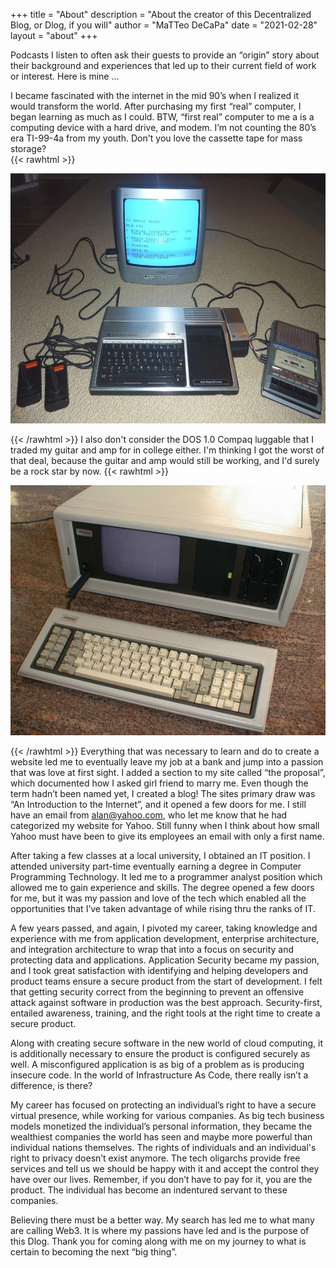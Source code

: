+++
title = "About"
description = "About the creator of this Decentralized Blog, or Dlog, if you will"
author = "MaTTeo DeCaPa"
date = "2021-02-28"
layout = "about"
+++

Podcasts I listen to often ask their guests to provide an “origin” story about their background and experiences that led up to their current field of work or interest.   Here is mine …

I became fascinated with the internet in the mid 90’s when I realized it would transform the world.  After purchasing my first “real” computer, I began learning as much as I could.  BTW, “first real” computer to me a is a computing device with a hard drive, and modem.  I’m not counting the 80’s era TI-99-4a from my youth.  Don't you love the cassette tape for mass storage?  
{{< rawhtml >}}
    <p><img src="ti99-4a-computer.jpg" alt="TI99-4A" width="600" height="400" /> </p>
{{< /rawhtml >}}
 I also don't consider the DOS 1.0 Compaq luggable that I traded my guitar and amp for in college either.  I'm thinking I got the worst of that deal, because the guitar and amp would still be working, and I'd surely be a rock star by now.
 {{< rawhtml >}}
    <p><img src="Compaq_portable.jpg" alt="Compaq portable" width="600" height="400" /></p>
{{< /rawhtml >}}
Everything that was necessary to learn and do to create a website led me to eventually leave my job at a bank and jump into a passion that was love at first sight.   I added a section to my site called “the proposal”, which documented how I asked girl friend to marry me.  Even though the term hadn’t been named yet, I created a blog!  The sites primary draw was “An Introduction to the Internet”, and it opened a few doors for me.   I still have an email from alan@yahoo.com, who let me know that he had categorized my website for Yahoo.  Still funny when I think about how small Yahoo must have been to give its employees an email with only a first name.

After taking a few classes at a local university, I obtained an IT position.   I attended university part-time eventually earning a degree in Computer Programming Technology.  It led me to a programmer analyst position which allowed me to gain experience and skills.   The degree opened a few doors for me, but it was my passion and love of the tech which enabled all the opportunities that I’ve taken advantage of while rising thru the ranks of IT.
 
A few years passed, and again, I pivoted my career, taking knowledge and experience with me from application development, enterprise architecture, and integration architecture to wrap that into a focus on security and protecting data and applications.  Application Security became my passion, and I took great satisfaction with identifying and helping developers and product teams ensure a secure product from the start of development.  I felt that getting security correct from the beginning to prevent an offensive attack against software in production was the best approach.  Security-first, entailed awareness, training, and the right tools at the right time to create a secure product.

Along with creating secure software in the new world of cloud computing, it is additionally necessary to ensure the product is configured securely as well.  A misconfigured application is as big of a problem as is producing insecure code.   In the world of Infrastructure As Code, there really isn’t a difference, is there?

My career has focused on protecting an individual’s right to have a secure virtual presence, while working for various companies.   As big tech business models monetized the individual’s personal information, they became the wealthiest companies the world has seen and maybe more powerful than individual nations themselves.  The rights of individuals and an individual's right to privacy doesn’t exist anymore.   The tech oligarchs provide free services and tell us we should be happy with it and accept the control they have over our lives. Remember, if you don’t have to pay for it, you are the product.   The individual has become an indentured servant to these companies.

Believing there must be a better way.  My search has led me to what many are calling Web3.  It is where my passions have led and is the purpose of this Dlog.  Thank you for coming along with me on my journey to what is certain to becoming the next “big thing”.
